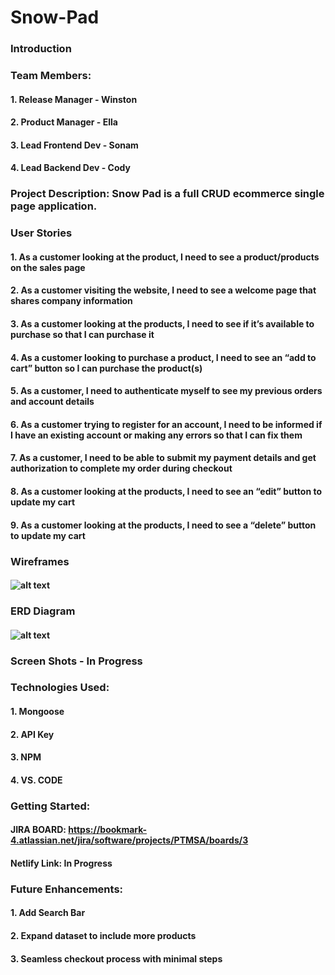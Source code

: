 # Snow-Pad

### Introduction

### Team Members:
#### 1. Release Manager - Winston
#### 2. Product Manager - Ella
#### 3. Lead Frontend Dev - Sonam
#### 4. Lead Backend Dev - Cody



### Project Description: Snow Pad is a full CRUD ecommerce single page application. 



### User Stories 

#### 1. As a customer looking at the product, I need to see a product/products on the sales page
#### 2. As a customer visiting the website, I need to see a welcome page that shares company information
#### 3. As a customer looking at the products, I need to see if it’s available to purchase so that I can purchase it
#### 4. As a customer looking to purchase a product, I need to see an “add to cart” button so I can purchase the product(s)
#### 5. As a customer, I need to authenticate myself to see my previous orders and account details
#### 6. As a customer trying to register for an account, I need to be informed if I have an existing account or making any errors so that I can fix them
#### 7. As a customer, I need to be able to submit my payment details and get authorization to complete my order during checkout

#### 8. As a customer looking at the products, I need to see an “edit” button to update my cart
#### 9. As a customer looking at the products, I need to see a “delete” button to update my cart


### Wireframes 
#### ![alt text](./image.png)



### ERD Diagram 
#### ![alt text](./Screen%20Shot%202023-01-10%20at%208.34.37%20PM.png)


### Screen Shots - In Progress

### Technologies Used:
#### 1. Mongoose
#### 2. API Key
#### 3. NPM
#### 4. VS. CODE

### Getting Started: 
#### JIRA BOARD: https://bookmark-4.atlassian.net/jira/software/projects/PTMSA/boards/3

#### Netlify Link: In Progress


### Future Enhancements: 

#### 1. Add Search Bar
#### 2. Expand dataset to include more products
#### 3. Seamless checkout process with minimal steps
